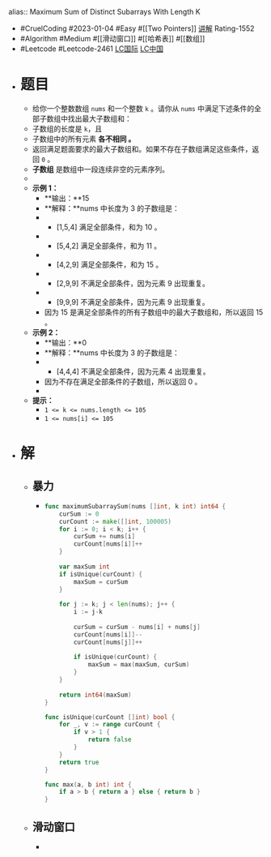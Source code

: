 alias:: Maximum Sum of Distinct Subarrays With Length K

- #CruelCoding #2023-01-04 #Easy #[[Two Pointers]] [讲解](https://youtu.be/kl9iE2tQh_A) Rating-1552
- #Algorithm #Medium #[[滑动窗口]] #[[哈希表]] #[[数组]]
- #Leetcode #Leetcode-2461 [LC国际](https://leetcode.com/problems/maximum-sum-of-distinct-subarrays-with-length-k/) [LC中国](https://leetcode.cn/problems/maximum-sum-of-distinct-subarrays-with-length-k/)
- # 题目
	- 给你一个整数数组 `nums` 和一个整数 `k` 。请你从 `nums` 中满足下述条件的全部子数组中找出最大子数组和：
	- 子数组的长度是 `k`，且
	- 子数组中的所有元素 **各不相同 。**
	- 返回满足题面要求的最大子数组和。如果不存在子数组满足这些条件，返回 `0` 。
	- **子数组** 是数组中一段连续非空的元素序列。
	-
	- **示例 1：**
		- **输出：**15
		- **解释：**nums 中长度为 3 的子数组是：
		- - [1,5,4] 满足全部条件，和为 10 。
		- - [5,4,2] 满足全部条件，和为 11 。
		- - [4,2,9] 满足全部条件，和为 15 。
		- - [2,9,9] 不满足全部条件，因为元素 9 出现重复。
		- - [9,9,9] 不满足全部条件，因为元素 9 出现重复。
		- 因为 15 是满足全部条件的所有子数组中的最大子数组和，所以返回 15 。
	- **示例 2：**
		- **输出：**0
		- **解释：**nums 中长度为 3 的子数组是：
		- - [4,4,4] 不满足全部条件，因为元素 4 出现重复。
		- 因为不存在满足全部条件的子数组，所以返回 0 。
		-
	- **提示：**
		- `1 <= k <= nums.length <= 105`
		- `1 <= nums[i] <= 105`
- # 解
	- ## 暴力
		- ```go
		  func maximumSubarraySum(nums []int, k int) int64 {
		      curSum := 0
		      curCount := make([]int, 100005)
		      for i := 0; i < k; i++ {
		          curSum += nums[i]
		          curCount[nums[i]]++
		      }
		      
		      var maxSum int
		      if isUnique(curCount) {
		          maxSum = curSum
		      }
		      
		      for j := k; j < len(nums); j++ {
		          i := j-k
		          
		          curSum = curSum - nums[i] + nums[j]
		          curCount[nums[i]]--
		          curCount[nums[j]]++
		          
		          if isUnique(curCount) {
		              maxSum = max(maxSum, curSum)
		          }
		      }
		      
		      return int64(maxSum)
		  }
		  
		  func isUnique(curCount []int) bool {
		      for _, v := range curCount {
		          if v > 1 {
		              return false
		          }
		      }
		      return true
		  }
		  
		  func max(a, b int) int {
		      if a > b { return a } else { return b }
		  }
		  ```
	- ## 滑动窗口
		- ```go
		  ```